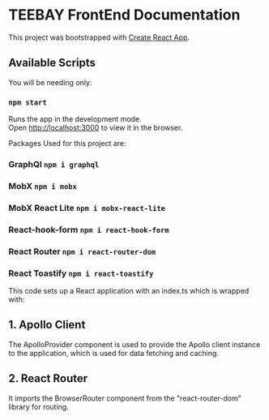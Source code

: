 # TEEBAY FrontEnd Documentation

This project was bootstrapped with [Create React App](https://github.com/facebook/create-react-app).

## Available Scripts

You will be needing only:

### `npm start`

Runs the app in the development mode.\
Open [http://localhost:3000](http://localhost:3000) to view it in the browser.

Packages Used for this project are:

### GraphQl `npm i graphql`

### MobX `npm i mobx`

### MobX React Lite `npm i mobx-react-lite`

### React-hook-form `npm i react-hook-form`

### React Router `npm i react-router-dom`

### React Toastify `npm i react-toastify`

This code sets up a React application with an index.ts which is wrapped with:

## 1. Apollo Client

The ApolloProvider component is used to provide the Apollo client instance to the application, which is used for data fetching and caching.

## 2. React Router

It imports the BrowserRouter component from the "react-router-dom" library for routing.

